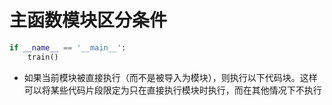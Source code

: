 ﻿# 主函数模块区分条件

```python
if __name__ == '__main__':
    train()
```
* 如果当前模块被直接执行（而不是被导入为模块），则执行以下代码块。这样可以将某些代码片段限定为只在直接执行模块时执行，而在其他情况下不执行